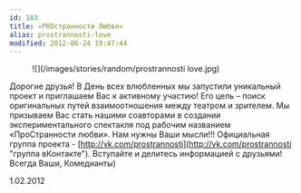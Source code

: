 ```yaml
---
id: 183
title: «PROстранности Любви»
alias: prostrannosti-love
modified: 2012-06-24 19:47:44
---
```


<figure>
![](/images/stories/random/prostrannosti love.jpg)
</figure>

Дорогие друзья! В День всех влюбленных мы запустили уникальный проект и приглашаем Вас к активному участию! Его цель – поиск оригинальных путей взаимоотношения между театром и зрителем. Мы призываем Вас стать нашими соавторами в создании экспериментального спектакля под рабочим названием «ПроСтранности любви». Нам нужны Ваши мысли!!!
Официальная группа проекта - [http://vk.com/prostrannosti](http://vk.com/prostrannosti "группа вКонтакте"). Вступайте и делитесь информацией с друзьями! Всегда Ваши, Комедианты)

1.02.2012